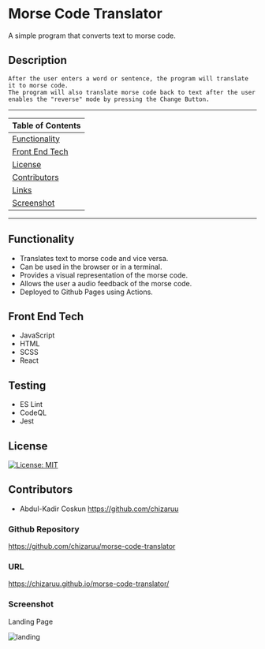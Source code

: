 # Morse Code Translator

A simple program that converts text to morse code.

## Description

    After the user enters a word or sentence, the program will translate it to morse code.
    The program will also translate morse code back to text after the user enables the "reverse" mode by pressing the Change Button.

---

| Table of Contents               |
| ------------------------------- |
| [Functionality](#Functionality) |
| [Front End Tech](#FrontEndTech) |
| [License](#License)             |
| [Contributors](#Contributors)   |
| [Links](#Links)                 |
| [Screenshot](#Screenshot)       |

---

## Functionality

-   Translates text to morse code and vice versa.
-   Can be used in the browser or in a terminal.
-   Provides a visual representation of the morse code.
-   Allows the user a audio feedback of the morse code.
-   Deployed to Github Pages using Actions.

## Front End Tech

-   JavaScript
-   HTML
-   SCSS
-   React

## Testing

-   ES Lint
-   CodeQL
-   Jest

## License

[![License: MIT](https://img.shields.io/badge/License-MIT-yellow.svg)](https://opensource.org/licenses/MIT)

## Contributors

-   Abdul-Kadir Coskun <https://github.com/chizaruu>

### Github Repository

<https://github.com/chizaruu/morse-code-translator>

### URL

<https://chizaruu.github.io/morse-code-translator/>

### Screenshot

Landing Page

![landing]("assets/landing.png")
